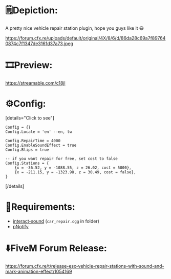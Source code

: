 # :spiral_notepad:**Depiction:**
A pretty nice vehicle repair station plugin, hope you guys like it :smiley:

https://forum.cfx.re/uploads/default/original/4X/8/6/d/86da28c69a7f897640874c7f1347de3161d37a73.jpeg

# :film_strip:**Preview:**
https://streamable.com/c18jl

# :gear:**Config:**
[details="Click to see"]
```
Config = {}
Config.Locale = 'en' --en, tw

Config.RepairTime = 4000
Config.EnableSoundEffect = true
Config.Blips = true

-- if you want repair for free, set cost to false
Config.Stations = {
	{x = -36.52, y = -1088.55, z = 26.02, cost = 5000},
	{x = -211.15, y = -1323.98, z = 30.49, cost = false},
}
```
[/details]

# :closed_lock_with_key:**Requirements:**
* [interact-sound](https://forum.cfx.re/t/release-play-custom-sounds-for-interactions/8282) (`car_repair.ogg` in folder)
* [pNotify](https://forum.cfx.re/t/release-pnotify-in-game-js-notifications-using-noty/20659)

# :arrow_down:**FiveM Forum Release:**
https://forum.cfx.re/t/release-esx-vehicle-repair-stations-with-sound-and-mark-animation-effect/1054169
